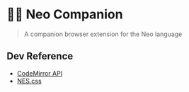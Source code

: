 # 🐱‍👤 Neo Companion
> A companion browser extension for the Neo language

## Dev Reference
* [CodeMirror API](https://codemirror.net/doc/manual.html#api)
* [NES.css](https://nostalgic-css.github.io/NES.css/)